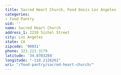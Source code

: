 ```yaml
---
title: Sacred Heart Church, Food Oasis Los Angeles
categories:
- Food Pantry
uid: ''
name: Sacred Heart Church
address_1: 2210 Sichel Street
city: Los Angeles
state: CA
zipcode: '90031'
phone: 323.221.3179
latitude: '34.0703284'
longitude: "-118.2126261"
uri: "/food-pantry/sacred-heart-church/"
---
```



